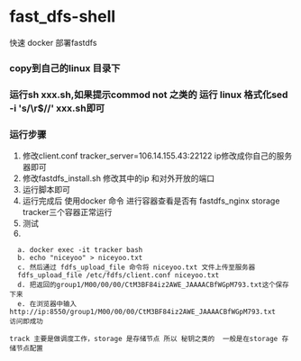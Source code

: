 # fast_dfs-shell
快速 docker 部署fastdfs

### copy到自己的linux 目录下 

### 运行sh xxx.sh,如果提示commod not 之类的  运行  linux 格式化sed -i 's/\r$//' xxx.sh即可

### 运行步骤
1. 修改client.conf 
tracker_server=106.14.155.43:22122   ip修改成你自己的服务器即可
2. 修改fastdfs_install.sh
修改其中的ip 和对外开放的端口
3. 运行脚本即可
4. 运行完成后 使用docker 命令 进行容器查看是否有 fastdfs_nginx  storage tracker三个容器正常运行
5. 测试
6. 
```
  a. docker exec -it tracker bash
  b. echo "niceyoo" > niceyoo.txt
  c. 然后通过 fdfs_upload_file 命令将 niceyoo.txt 文件上传至服务器
  fdfs_upload_file /etc/fdfs/client.conf niceyoo.txt
  d. 把返回的group1/M00/00/00/CtM3BF84iz2AWE_JAAAACBfWGpM793.txt这个保存下来
  e. 在浏览器中输入 http://ip:8550/group1/M00/00/00/CtM3BF84iz2AWE_JAAAACBfWGpM793.txt    访问即成功

track 主要是做调度工作，storage 是存储节点 所以 秘钥之类的  一般是在storage 存储节点配置
